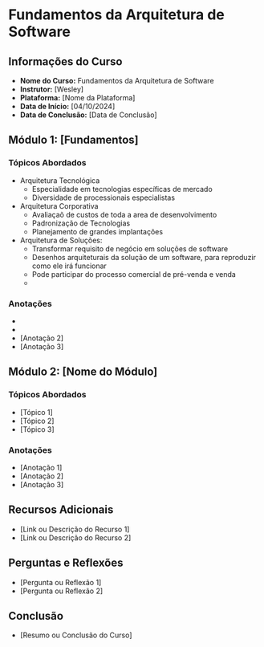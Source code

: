 # Fundamentos da Arquitetura de Software

## Informações do Curso
- **Nome do Curso:** Fundamentos da Arquitetura de Software
- **Instrutor:** [Wesley]
- **Plataforma:** [Nome da Plataforma]
- **Data de Início:** [04/10/2024]
- **Data de Conclusão:** [Data de Conclusão]

## Módulo 1: [Fundamentos]
### Tópicos Abordados
- Arquitetura Tecnológica
  - Especialidade em tecnologias específicas de mercado
  - Diversidade de processionais especialistas 
- Arquitetura Corporativa
  - Avaliaçaõ de custos de toda a area de desenvolvimento
  - Padronização de Tecnologias
  - Planejamento de grandes implantações
- Arquitetura de Soluções:
  - Transformar requisito de negócio em soluções de software
  - Desenhos arquiteturais da solução de um software, para reproduzir como ele irá funcionar
  - Pode participar do processo comercial de pré-venda e venda
  - 

### Anotações
- 
- 
- [Anotação 2]
- [Anotação 3]

## Módulo 2: [Nome do Módulo]
### Tópicos Abordados
- [Tópico 1]
- [Tópico 2]
- [Tópico 3]

### Anotações
- [Anotação 1]
- [Anotação 2]
- [Anotação 3]

## Recursos Adicionais
- [Link ou Descrição do Recurso 1]
- [Link ou Descrição do Recurso 2]

## Perguntas e Reflexões
- [Pergunta ou Reflexão 1]
- [Pergunta ou Reflexão 2]

## Conclusão
- [Resumo ou Conclusão do Curso]